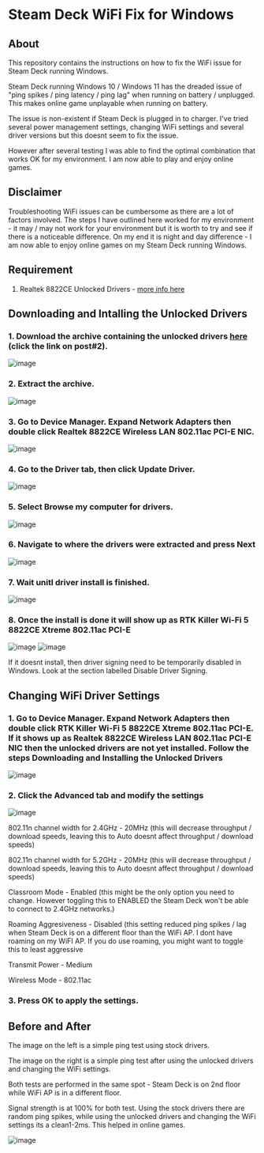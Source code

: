 # Steam Deck WiFi Fix for Windows

## About
This repository contains the instructions on how to fix the WiFi issue for Steam Deck running Windows.

Steam Deck running Windows 10 / Windows 11 has the dreaded issue of "ping spikes / ping latency / ping lag" when running on battery / unplugged. This makes online game unplayable when running on battery.

The issue is non-existent if Steam Deck is plugged in to charger. I've tried several power management settings, changing WiFi settings and several driver versions but this doesnt seem to fix the issue.

However after several testing I was able to find the optimal combination that works OK for my environment. I am now able to play and enjoy online games.

## Disclaimer
Troubleshooting WiFi issues can be cumbersome as there are a lot of factors involved. The steps I have outlined here worked for my environment - it may / may not work for your environment but it is worth to try and see if there is a noticeable difference. On my end it is night and day difference - I am now able to enjoy online games on my Steam Deck running Windows.

## Requirement
1. Realtek 8822CE Unlocked Drivers - [more info here](https://www.techpowerup.com/forums/threads/realtek-8822ce-modded-wireless-drivers-with-enabled-advanced-features.283920/)

## Downloading and Intalling the Unlocked Drivers
### 1. Download the archive containing the unlocked drivers [here](https://www.techpowerup.com/forums/threads/realtek-8822ce-modded-wireless-drivers-with-enabled-advanced-features.283920/) (click the link on post#2).
![image](https://user-images.githubusercontent.com/98122529/205451596-4e4d533d-6000-480a-abca-db3f0dccb8bb.png)

### 2. Extract the archive.
![image](https://user-images.githubusercontent.com/98122529/205451672-c5250ec8-00ad-4771-bb54-b6eadeda4700.png)

### 3. Go to Device Manager. Expand Network Adapters then double click Realtek 8822CE Wireless LAN 802.11ac PCI-E NIC.
![image](https://user-images.githubusercontent.com/98122529/205451702-42416cb4-ce91-46fd-84ff-7d2b6c1f3f29.png)

### 4. Go to the Driver tab, then click Update Driver.
![image](https://user-images.githubusercontent.com/98122529/205451753-10da05bf-162a-40d6-b553-3915770d7b13.png)

### 5. Select Browse my computer for drivers.
![image](https://user-images.githubusercontent.com/98122529/205451782-7966cc04-21ee-4aa6-baea-4cc3c412a8e7.png)

### 6. Navigate to where the drivers were extracted and press Next
![image](https://user-images.githubusercontent.com/98122529/205451810-16def79c-0fa3-42e5-b39f-db1001ed751d.png)

### 7. Wait unitl driver install is finished.
![image](https://user-images.githubusercontent.com/98122529/205451824-08e80f37-1266-42f3-ab78-f76d420b5eb7.png)

### 8. Once the install is done it will show up as RTK Killer Wi-Fi 5 8822CE Xtreme 802.11ac PCI-E
![image](https://user-images.githubusercontent.com/98122529/205451898-8096d0ca-b365-4238-b08f-9b0f05e89aba.png)
![image](https://user-images.githubusercontent.com/98122529/205451909-e57b9415-8068-44ca-b118-49cae914617f.png)

If it doesnt install, then driver signing need to be temporarily disabled in Windows. Look at the section labelled Disable Driver Signing.

## Changing WiFi Driver Settings
### 1. Go to Device Manager. Expand Network Adapters then double click RTK Killer Wi-Fi 5 8822CE Xtreme 802.11ac PCI-E. If it  shows up as Realtek 8822CE Wireless LAN 802.11ac PCI-E NIC then the unlocked drivers are not yet installed. Follow the steps Downloading and Installing the Unlocked Drivers
![image](https://user-images.githubusercontent.com/98122529/205452113-0802dca7-5f0a-44a8-8b71-7feebe68cc60.png)

### 2. Click the Advanced tab and modify the settings
![image](https://user-images.githubusercontent.com/98122529/205452280-d7138e6f-7c06-4104-b1f4-7cd581e6c805.png)

  802.11n channel width for 2.4GHz - 20MHz (this will decrease throughput / download speeds, leaving this to Auto doesnt affect throughput / download speeds)

  802.11n channel width for 5.2GHz - 20MHz (this will decrease throughput / download speeds, leaving this to Auto doesnt affect throughput / download speeds)

  Classroom Mode - Enabled (this might be the only option you need to change. However toggling this to ENABLED the Steam Deck won't be able to connect to 2.4GHz networks.)

  Roaming Aggresiveness - Disabled (this setting reduced ping spikes / lag when Steam Deck is on a different floor than the WiFi AP. I dont have roaming on my WiFI AP. If you do use roaming, you might want to toggle this to least aggressive

  Transmit Power - Medium

  Wireless Mode - 802.11ac

### 3. Press OK to apply the settings.

## Before and After
The image on the left is a simple ping test using stock drivers.

The image on the right is a simple ping test after using the unlocked drivers and changing the WiFi settings.

Both tests are performed in the same spot - Steam Deck is on 2nd floor while WiFi AP is in a different floor.

Signal strength is at 100% for both test. Using the stock drivers there are random ping spikes, while using the unlocked drivers and changing the WiFi settings its a clean1-2ms. This helped in online games.

![image](https://user-images.githubusercontent.com/98122529/205453768-301b9e22-57ef-4574-bd78-a002a61bb9ac.png)


